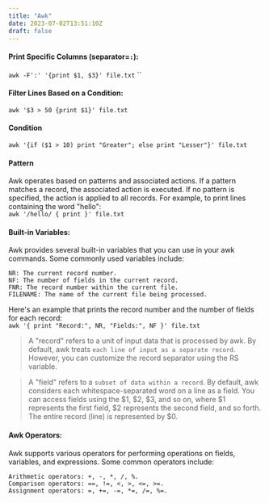 ```yaml
---
title: "Awk"
date: 2023-07-02T13:51:10Z
draft: false
---
```


#### Print Specific Columns (separator=`:`):
`awk -F':' '{print $1, $3}' file.txt`
``

#### Filter Lines Based on a Condition:
`awk '$3 > 50 {print $1}' file.txt`
#### Condition 
`awk '{if ($1 > 10) print "Greater"; else print "Lesser"}' file.txt`
#### Pattern
Awk operates based on patterns and associated actions. 
If a pattern matches a record, the associated action is executed. 
If no pattern is specified, the action is applied to all records. 
For example, to print lines containing the word "hello":  
`awk '/hello/ { print }' file.txt`
#### Built-in Variables:
Awk provides several built-in variables that you can use in your awk commands. Some commonly used variables include:

    NR: The current record number.
    NF: The number of fields in the current record.
    FNR: The record number within the current file.
    FILENAME: The name of the current file being processed.

Here's an example that prints the record number and the number of fields for each record:  
`awk '{ print "Record:", NR, "Fields:", NF }' file.txt`

> A "record" refers to a unit of input data that is processed by awk. 
By default, awk treats `each line of input as a separate record`.
However, you can customize the record separator using the RS variable.

> A "field" refers to a `subset of data within a record`. 
By default, awk considers each whitespace-separated word on a line as a field. You can access fields using the $1, $2, $3, and so on, where $1 represents the first field, $2 represents the second field, and so forth. The entire record (line) is represented by $0.

#### Awk Operators:
Awk supports various operators for performing operations on fields, variables, and expressions. Some common operators include:

    Arithmetic operators: +, -, *, /, %.
    Comparison operators: ==, !=, <, >, <=, >=.
    Assignment operators: =, +=, -=, *=, /=, %=.
